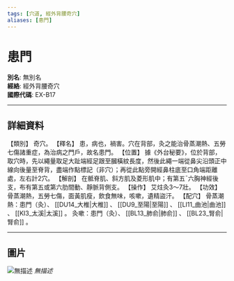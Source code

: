 ```yaml
---
tags: [穴道, 經外背腰奇穴]
aliases: [患門]
---
```


# 患門

**別名**: 無別名  
**經絡**: 經外背腰奇穴  
**國際代碼**: EX-B17  

---

## 詳細資料
【類別】
奇穴。
【釋名】
患，病也，禍害。穴在背部，灸之能治骨蒸潮熱、五勞七傷諸重症，為治病之門戶，故名患門。
【位置】
據《外台秘要》，位於背部，取穴時，先以繩量取足大趾端經足跟至膕橫紋長度，然後此繩一端從鼻尖沿頭正中線向後量至脊背，盡端作點標記（非穴）；再從此點旁開經鼻柱底至口角端距離處，左右計2穴。
【解剖】
在骶脊肌、斜方肌及菱形肌中；有第五¯六胸神經後支，布有第五或第六肋間動、靜脈背側支。
【操作】
艾炷灸3～7壯。
【功效】
骨蒸潮熱，五勞七傷，面黃肌瘦，飲食無味，咳嗽，遺精盜汗。
【配穴】
骨蒸潮熱：患門（灸）、 [[DU14_大椎|大椎]] 、 [[DU9_至陽|至陽]] 、 [[LI11_曲池|曲池]] 、 [[KI3_太溪|太溪]] 。
灸嗽：患門（灸）、 [[BL13_肺俞|肺俞]] 、 [[BL23_腎俞|腎俞]] 。

---

## 圖片
![無描述](https://yibian.hopto.org/pic/shu16/429.gif)
_無描述_

